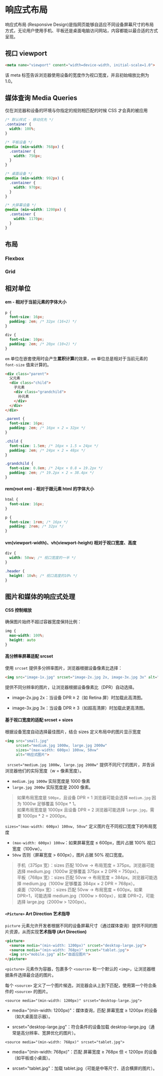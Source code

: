 # 响应式布局

响应式布局 (Responsive Design)是指网页能够自适应不同设备屏幕尺寸的布局方式，无论用户使用手机、平板还是桌面电脑访问网站，内容都能以最合适的方式呈现。

## 视口 viewport

```html
<meta name="viewport" conent="width=device-width, initial-scale=1.0">
```
该 meta 标签告诉浏览器使用设备的宽度作为视口宽度，并且初始缩放比例为 1.0。

## 媒体查询 Media Queries

仅在浏览器和设备的环境与你指定的规则相匹配的时候 CSS 才会真的被应用

```css
/* 默认样式 - 移动优先 */
.container {
  width: 100%;
}

/* 平板设备 */
@media (min-width: 768px) {
  .container {
    width: 750px;
  }
}

/* 桌面设备 */
@media (min-width: 992px) {
  .container {
    width: 970px;
  }
}

/* 大屏幕设备 */
@media (min-width: 1200px) {
  .container {
    width: 1170px;
  }
}
```

## 布局 

### Flexbox

### Grid

## 相对单位

#### em - 相对于当前元素的字体大小

```css
p {
  font-size: 16px;
  padding: 2em; /* 32px (16×2) */
}

div {
  font-size: 10px;
  padding: 2em; /* 20px (10×2) */
}
```

`em` 单位在嵌套使用时会产生**累积计算**的效果，`em` 单位总是相对于当前元素的 `font-size` 值来计算的。

```html
<div class="parent">
  父元素
  <div class="child">
    子元素
    <div class="grandchild">
      孙元素
    </div>
  </div>
</div>
```

```css
.parent {
  font-size: 16px;
  padding: 2em; /* 16px × 2 = 32px */
}

.child {
  font-size: 1.5em; /* 16px × 1.5 = 24px */
  padding: 2em; /* 24px × 2 = 48px */
}

.grandchild {
  font-size: 0.8em; /* 24px × 0.8 = 19.2px */
  padding: 2em; /* 19.2px × 2 = 38.4px */
}
```


#### rem(root em) - 相对于跟元素 html 的字体大小

```css
html {
  font-size: 16px;
}

p {
  font-size: 1rem; /* 16px */
  padding: 2rem; /* 32px */
}
```

#### vm(viewport-width)、vh(viewport-height) 相对于视口宽度、高度

```css
div {
  width: 50vw; /* 视口宽度的一半 */
}

.header {
  height: 10vh; /* 视口高度的10% */
}
```

## 图片和媒体的响应式处理

#### CSS 控制缩放

确保图片始终不超过容器宽度保持比例：

```css
img {
  max-width: 100%;
  height: auto
}
```

#### 高分辨率屏幕适配 srcset

使用 `srcset` 提供多分辨率图片，浏览器根据设备像素比选择：

```html
<img src="image-1x.jpg" srcset="image-2x.jpg 2x, image-3x.jpg 3x" alt="示例图片">
```
提供不同分辨率的图片，让浏览器根据设备像素比（DPR）自动选择。

- image-2x.jpg 2x：当设备 DPR ≥ 2（如 Retina 屏）时加载此高清图。

- image-3x.jpg 3x：当设备 DPR ≥ 3（如超高清屏）时加载此更高清图。

#### 基于视口宽度的适配 srcset + sizes

根据设备宽度自动选择最佳图片，结合 sizes 定义布局中的图片显示宽度

```html
<img src="small.jpg"
     srcset="medium.jpg 1000w, large.jpg 2000w"
     sizes="(max-width: 600px) 100vw, 50vw"
     alt="响应式图片">
```
` srcset="medium.jpg 1000w, large.jpg 2000w"` 提供不同尺寸的图片，并告诉浏览器他们的实际宽度（w = 像素宽度）。

- `medium.jpg 1000w` 实际宽度是 1000 像素
- `large.jpg 2000w` 实际宽度是 2000 像素。

> 如果布局宽度是 `500px`，且设备 DPR = 1 浏览器可能会选择 `medium.jpg` 因为 1000w 足够覆盖 500px * 1。  
> 如果布局宽度是 1000px 且设备 DPR = 2 浏览器可能选择 `large.jpg`，需要 1000px * 2 = 2000px。

`sizes="(max-width: 600px) 100vw, 50vw"` 定义图片在不同视口宽度下的布局宽度

- `(max-width: 600px) 100vw`：如果屏幕宽度 ≤ 600px，图片占据 100% 视口宽度（100vw）。
- `50vw` 否则（屏幕宽度 > 600px），图片占据 50% 视口宽度。

> 手机（375px 宽）：sizes 匹配 100vw → 布局宽度 = 375px。浏览器可能选择 medium.jpg（1000w 足够覆盖 375px × 2 DPR = 750px）。  
> 平板（768px 宽）：sizes 匹配 50vw → 布局宽度 = 384px。浏览器可能选择 medium.jpg（1000w 足够覆盖 384px × 2 DPR = 768px）。  
> 桌面（1200px 宽）：sizes 匹配 50vw → 布局宽度 = 600px。如果 DPR=1，可能选择 medium.jpg（1000w > 600px），如果 DPR=2，可能选择 large.jpg（2000w > 1200px）。 

#### `<Picture>` Art Direction 艺术指导

`picture` 元素允许开发者根据不同的设备屏幕尺寸（通过媒体查询）提供不同的图片资源，从而实现**艺术指导 (Art Direction)**

```html
<picture>
  <source media="(min-width: 1200px)" srcset="desktop-large.jpg">
  <source media="(min-width: 768px)" srcset="tablet.jpg">
  <img src="mobile.jpg" alt="自适应图片">
</picture>
```

`<picture>` 元素作为容器，包裹多个 `<source>` 和一个默认的 `<img>`，让浏览器根据条件选择最合适的图片。

每个 `<source>` 定义了一个图片候选，浏览器会从上到下匹配，使用第一个符合条件的 `<source>` 的图片。

`<source media="(min-width: 1200px)" srcset="desktop-large.jpg">`

- media="(min-width: 1200px)"：媒体查询，匹配 屏幕宽度 ≥ 1200px 的设备（如大桌面显示器）。

- srcset="desktop-large.jpg"：符合条件的设备加载 desktop-large.jpg（通常是高分辨率、宽屏优化的图片）。

`<source media="(min-width: 768px)" srcset="tablet.jpg">`

- media="(min-width: 768px)"：匹配 屏幕宽度 ≥ 768px 但 < 1200px 的设备（如平板或小桌面）。

- srcset="tablet.jpg"：加载 tablet.jpg（可能是中等尺寸、适合横屏的图片）。











